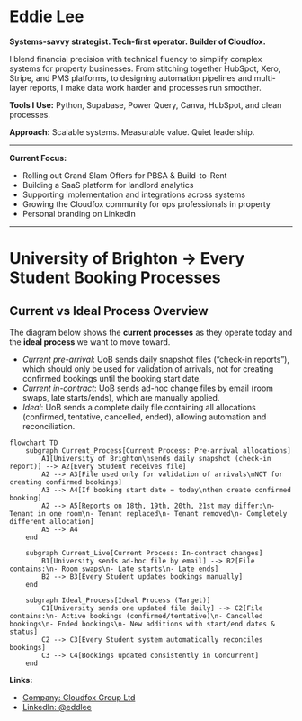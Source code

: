 # Eddie Lee

**Systems-savvy strategist. Tech-first operator. Builder of Cloudfox.**

I blend financial precision with technical fluency to simplify complex systems for property businesses. From stitching together HubSpot, Xero, Stripe, and PMS platforms, to designing automation pipelines and multi-layer reports, I make data work harder and processes run smoother.

**Tools I Use:** Python, Supabase, Power Query, Canva, HubSpot, and clean processes.

**Approach:** Scalable systems. Measurable value. Quiet leadership.

---

**Current Focus:**
- Rolling out Grand Slam Offers for PBSA & Build-to-Rent  
- Building a SaaS platform for landlord analytics  
- Supporting implementation and integrations across systems  
- Growing the Cloudfox community for ops professionals in property  
- Personal branding on LinkedIn

---
# University of Brighton → Every Student Booking Processes

## Current vs Ideal Process Overview

The diagram below shows the **current processes** as they operate today and the **ideal process** we want to move toward.  
- *Current pre-arrival*: UoB sends daily snapshot files (“check-in reports”), which should only be used for validation of arrivals, not for creating confirmed bookings until the booking start date.  
- *Current in-contract*: UoB sends ad-hoc change files by email (room swaps, late starts/ends), which are manually applied.  
- *Ideal*: UoB sends a complete daily file containing all allocations (confirmed, tentative, cancelled, ended), allowing automation and reconciliation.

```mermaid
flowchart TD
    subgraph Current_Process[Current Process: Pre-arrival allocations]
        A1[University of Brighton\nsends daily snapshot (check-in report)] --> A2[Every Student receives file]
        A2 --> A3[File used only for validation of arrivals\nNOT for creating confirmed bookings]
        A3 --> A4[If booking start date = today\nthen create confirmed booking]
        A2 --> A5[Reports on 18th, 19th, 20th, 21st may differ:\n- Tenant in one room\n- Tenant replaced\n- Tenant removed\n- Completely different allocation]
        A5 --> A4
    end

    subgraph Current_Live[Current Process: In-contract changes]
        B1[University sends ad-hoc file by email] --> B2[File contains:\n- Room swaps\n- Late starts\n- Late ends]
        B2 --> B3[Every Student updates bookings manually]
    end

    subgraph Ideal_Process[Ideal Process (Target)]
        C1[University sends one updated file daily] --> C2[File contains:\n- Active bookings (confirmed/tentative)\n- Cancelled bookings\n- Ended bookings\n- New additions with start/end dates & status]
        C2 --> C3[Every Student system automatically reconciles bookings]
        C3 --> C4[Bookings updated consistently in Concurrent]
    end
```

    
**Links:**
- [Company: Cloudfox Group Ltd](https://cloudfox.it)
- [LinkedIn: @eddlee](https://www.linkedin.com/in/eddlee)
